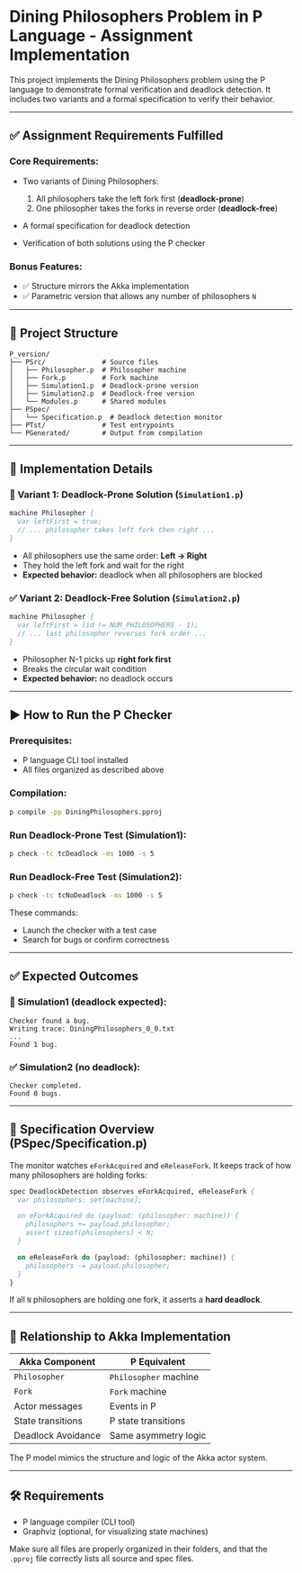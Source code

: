 # Dining Philosophers Problem in P Language - Assignment Implementation

This project implements the Dining Philosophers problem using the P language to demonstrate formal verification and deadlock detection. It includes two variants and a formal specification to verify their behavior.

---

## ✅ Assignment Requirements Fulfilled

### Core Requirements:

* Two variants of Dining Philosophers:

  1. All philosophers take the left fork first (**deadlock-prone**)
  2. One philosopher takes the forks in reverse order (**deadlock-free**)
* A formal specification for deadlock detection
* Verification of both solutions using the P checker

### Bonus Features:

* ✅ Structure mirrors the Akka implementation
* ✅ Parametric version that allows any number of philosophers `N`

---

## 📁 Project Structure

```
P_version/
├── PSrc/              # Source files
│   ├── Philosopher.p  # Philosopher machine
│   ├── Fork.p         # Fork machine
│   ├── Simulation1.p  # Deadlock-prone version
│   ├── Simulation2.p  # Deadlock-free version
│   └── Modules.p      # Shared modules
├── PSpec/
│   └── Specification.p  # Deadlock detection monitor
├── PTst/              # Test entrypoints
└── PGenerated/        # Output from compilation
```

---

## 🧠 Implementation Details

### 🔴 Variant 1: Deadlock-Prone Solution (`Simulation1.p`)

```p
machine Philosopher {
  var leftFirst = true;
  // ... philosopher takes left fork then right ...
}
```

* All philosophers use the same order: **Left → Right**
* They hold the left fork and wait for the right
* **Expected behavior:** deadlock when all philosophers are blocked

### ✅ Variant 2: Deadlock-Free Solution (`Simulation2.p`)

```p
machine Philosopher {
  var leftFirst = (id != NUM_PHILOSOPHERS - 1);
  // ... last philosopher reverses fork order ...
}
```

* Philosopher N-1 picks up **right fork first**
* Breaks the circular wait condition
* **Expected behavior:** no deadlock occurs

---

## ▶️ How to Run the P Checker

### Prerequisites:

* P language CLI tool installed
* All files organized as described above

### Compilation:

```bash
p compile -pp DiningPhilosophers.pproj
```

### Run Deadlock-Prone Test (Simulation1):

```bash
p check -tc tcDeadlock -ms 1000 -s 5
```

### Run Deadlock-Free Test (Simulation2):

```bash
p check -tc tcNoDeadlock -ms 1000 -s 5
```

These commands:

* Launch the checker with a test case
* Search for bugs or confirm correctness

---

## ✅ Expected Outcomes

### 🔴 Simulation1 (deadlock expected):

```
Checker found a bug.
Writing trace: DiningPhilosophers_0_0.txt
...
Found 1 bug.
```

### ✅ Simulation2 (no deadlock):

```
Checker completed.
Found 0 bugs.
```

---

## 📐 Specification Overview (PSpec/Specification.p)

The monitor watches `eForkAcquired` and `eReleaseFork`. It keeps track of how many philosophers are holding forks:

```p
spec DeadlockDetection observes eForkAcquired, eReleaseFork {
  var philosophers: set[machine];

  on eForkAcquired do (payload: (philosopher: machine)) {
    philosophers += payload.philosopher;
    assert sizeof(philosophers) < N;
  }

  on eReleaseFork do (payload: (philosopher: machine)) {
    philosophers -= payload.philosopher;
  }
}
```

If all `N` philosophers are holding one fork, it asserts a **hard deadlock**.

---

## 🔁 Relationship to Akka Implementation

| Akka Component     | P Equivalent          |
| ------------------ | --------------------- |
| `Philosopher`      | `Philosopher` machine |
| `Fork`             | `Fork` machine        |
| Actor messages     | Events in P           |
| State transitions  | P state transitions   |
| Deadlock Avoidance | Same asymmetry logic  |

The P model mimics the structure and logic of the Akka actor system.

---

## 🛠 Requirements

* P language compiler (CLI tool)
* Graphviz (optional, for visualizing state machines)

Make sure all files are properly organized in their folders, and that the `.pproj` file correctly lists all source and spec files.
